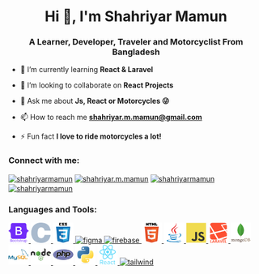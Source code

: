 <h1 align="center">Hi 👋, I'm Shahriyar Mamun</h1>
<h3 align="center">A Learner, Developer, Traveler and Motorcyclist From Bangladesh</h3>

- 🌱 I’m currently learning **React & Laravel**

- 👯 I’m looking to collaborate on **React Projects**

<!-- - 👨‍💻 All of my projects are available at [shahriyar.me](shahriyar.me) -->

- 💬 Ask me about **Js, React or Motorcycles 😜**

- 📫 How to reach me **shahriyar.m.mamun@gmail.com**

- ⚡ Fun fact **I love to ride motorcycles a lot!**

<h3 align="left">Connect with me:</h3>
<p align="left">
<a href="https://linkedin.com/in/shahriyarmamun" target="blank"><img align="center" src="https://cdn.jsdelivr.net/npm/simple-icons@3.0.1/icons/linkedin.svg" alt="shahriyarmamun" height="30" width="40" /></a>
<a href="https://fb.com/shahriyar.m.mamun" target="blank"><img align="center" src="https://cdn.jsdelivr.net/npm/simple-icons@3.0.1/icons/facebook.svg" alt="shahriyar.m.mamun" height="30" width="40" /></a>
<a href="https://instagram.com/shahriyarmamun" target="blank"><img align="center" src="https://cdn.jsdelivr.net/npm/simple-icons@3.0.1/icons/instagram.svg" alt="shahriyarmamun" height="30" width="40" /></a>
<a href="https://www.urionlinejudge.com.br/judge/en/profile/177779" target="blank"><img align="center" src="https://cdn.jsdelivr.net/npm/simple-icons@3.0.1/icons/c.svg" alt="shahriyarmamun" height="30" width="40" /></a>

</p>

<h3 align="left">Languages and Tools:</h3>
<p align="left"> <a href="https://getbootstrap.com" target="_blank"> <img src="https://raw.githubusercontent.com/devicons/devicon/master/icons/bootstrap/bootstrap-plain-wordmark.svg" alt="bootstrap" width="40" height="40"/> </a> <a href="https://www.cprogramming.com/" target="_blank"> <img src="https://raw.githubusercontent.com/devicons/devicon/master/icons/c/c-original.svg" alt="c" width="40" height="40"/> </a> <a href="https://www.w3schools.com/css/" target="_blank"> <img src="https://raw.githubusercontent.com/devicons/devicon/master/icons/css3/css3-original-wordmark.svg" alt="css3" width="40" height="40"/> </a> <a href="https://www.figma.com/" target="_blank"> <img src="https://www.vectorlogo.zone/logos/figma/figma-icon.svg" alt="figma" width="40" height="40"/> </a> <a href="https://firebase.google.com/" target="_blank"> <img src="https://www.vectorlogo.zone/logos/firebase/firebase-icon.svg" alt="firebase" width="40" height="40"/> </a> <a href="https://www.w3.org/html/" target="_blank"> <img src="https://raw.githubusercontent.com/devicons/devicon/master/icons/html5/html5-original-wordmark.svg" alt="html5" width="40" height="40"/> </a> <a href="https://www.java.com" target="_blank"> <img src="https://raw.githubusercontent.com/devicons/devicon/master/icons/java/java-original.svg" alt="java" width="40" height="40"/> </a> <a href="https://developer.mozilla.org/en-US/docs/Web/JavaScript" target="_blank"> <img src="https://raw.githubusercontent.com/devicons/devicon/master/icons/javascript/javascript-original.svg" alt="javascript" width="40" height="40"/> </a> <a href="https://laravel.com/" target="_blank"> <img src="https://raw.githubusercontent.com/devicons/devicon/master/icons/laravel/laravel-plain-wordmark.svg" alt="laravel" width="40" height="40"/> </a> <a href="https://www.mongodb.com/" target="_blank"> <img src="https://raw.githubusercontent.com/devicons/devicon/master/icons/mongodb/mongodb-original-wordmark.svg" alt="mongodb" width="40" height="40"/> </a> <a href="https://www.mysql.com/" target="_blank"> <img src="https://raw.githubusercontent.com/devicons/devicon/master/icons/mysql/mysql-original-wordmark.svg" alt="mysql" width="40" height="40"/> </a> <a href="https://nodejs.org" target="_blank"> <img src="https://raw.githubusercontent.com/devicons/devicon/master/icons/nodejs/nodejs-original-wordmark.svg" alt="nodejs" width="40" height="40"/> </a> <a href="https://www.php.net" target="_blank"> <img src="https://raw.githubusercontent.com/devicons/devicon/master/icons/php/php-original.svg" alt="php" width="40" height="40"/> </a> <a href="https://www.python.org" target="_blank"> <img src="https://raw.githubusercontent.com/devicons/devicon/master/icons/python/python-original.svg" alt="python" width="40" height="40"/> </a> <a href="https://reactjs.org/" target="_blank"> <img src="https://raw.githubusercontent.com/devicons/devicon/master/icons/react/react-original-wordmark.svg" alt="react" width="40" height="40"/> </a> <a href="https://tailwindcss.com/" target="_blank"> <img src="https://www.vectorlogo.zone/logos/tailwindcss/tailwindcss-icon.svg" alt="tailwind" width="40" height="40"/> </a> </p>
